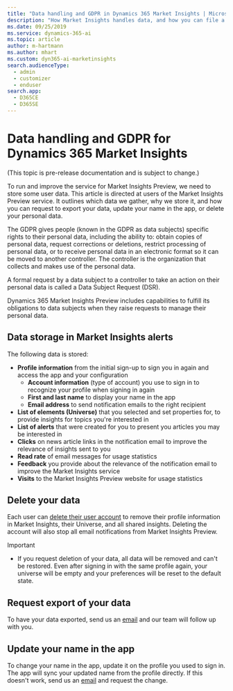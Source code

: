 ```yaml
---
title: "Data handling and GDPR in Dynamics 365 Market Insights | Microsoft Docs"
description: "How Market Insights handles data, and how you can file a DSR."
ms.date: 09/25/2019
ms.service: dynamics-365-ai
ms.topic: article
author: m-hartmann
ms.author: mhart
ms.custom: dyn365-ai-marketinsights
search.audienceType: 
  - admin
  - customizer
  - enduser
search.app: 
  - D365CE
  - D365SE
---
```


# Data handling and GDPR for Dynamics 365 Market Insights

(This topic is pre-release documentation and is subject to change.)

To run and improve the service for Market Insights Preview, we need to store some user data. This article is directed at users of the Market Insights Preview service. It outlines which data we gather, why we store it, and how you can request to export your data, update your name in the app, or delete your personal data.

The GDPR gives people (known in the GDPR as data subjects) specific rights to their personal data, including the ability to: obtain copies of personal data, request corrections or deletions, restrict processing of personal data, or to receive personal data in an electronic format so it can be moved to another controller. The controller is the organization that collects and makes use of the personal data.

A formal request by a data subject to a controller to take an action on their personal data is called a Data Subject Request (DSR).

Dynamics 365 Market Insights Preview includes capabilities to fulfill its obligations to data subjects when they raise requests to manage their personal data.

## Data storage in Market Insights alerts

The following data is stored:

- **Profile information** from the initial sign-up to sign you in again and access the app and your configuration
    - **Account information** (type of account) you use to sign in to recognize your profile when signing in again
    - **First and last name** to display your name in the app
    - **Email address** to send notification emails to the right recipient
- **List of elements (Universe)** that you selected and set properties for, to provide insights for topics you're interested in
- **List of alerts** that were created for you to present you articles you may be interested in
- **Clicks** on news article links in the notification email to improve the relevance of insights sent to you
- **Read rate** of email messages for usage statistics
- **Feedback** you provide about the relevance of the notification email to improve the Market Insights service
- **Visits** to the Market Insights Preview website for usage statistics

## Delete your data

Each user can [delete their user account](settings.md#delete-your-account) to remove their profile information in Market Insights, their Universe, and all shared insights. Deleting the account will also stop all email notifications from Market Insights Preview.

> [!IMPORTANT]
> - If you request deletion of your data, all data will be removed and can't be restored. Even after signing in with the same profile again, your universe will be empty and your preferences will be reset to the default state.

## Request export of your data

To have your data exported, send us an [email](mailto:micustreqs@microsoft.com) and our team will follow up with you.

## Update your name in the app

To change your name in the app, update it on the profile you used to sign in. The app will sync your updated name from the profile directly. If this doesn't work, send us an [email](mailto:micustreqs@microsoft.com) and request the change.
